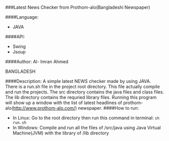 ###Latest News Checker from Prothom-alo(Bangladeshi Newspaper)

####Language:
- JAVA

####API:
- Swing
- Jsoup

####Author:
Al- Imran Ahmed

BANGLADESH

####Description:
A simple latest NEWS checker made by using JAVA. There is a run.sh file in the project root directory. This file actually compile and run the projects. The src directory contains the java files and class files. The lib directory contains the requried library files.
Running this program will show up a window with the list of latest headlines of prothom-alo(http://www.prothom-alo.com/) newspaper.
####How to run:
- In Linux: Go to the root directory then run this command in terminal: `sh run.sh`
- In Windows: Compile and run all the files of /src/java using Java Virtual Machine(JVM) with the library of /lib directory
